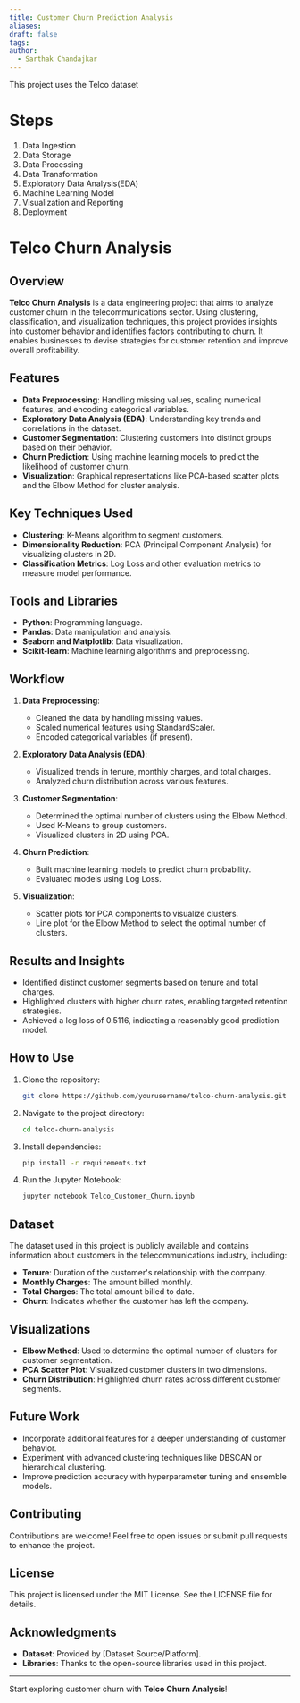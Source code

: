 ```yaml
---
title: Customer Churn Prediction Analysis
aliases: 
draft: false
tags: 
author:
  - Sarthak Chandajkar
---
```

 

This project uses the Telco dataset

# Steps

1. Data Ingestion
2. Data Storage
3. Data Processing
4. Data Transformation
5. Exploratory Data Analysis(EDA)
6. Machine Learning Model
7. Visualization and Reporting
8. Deployment


# Telco Churn Analysis

## Overview
**Telco Churn Analysis** is a data engineering project that aims to analyze customer churn in the telecommunications sector. Using clustering, classification, and visualization techniques, this project provides insights into customer behavior and identifies factors contributing to churn. It enables businesses to devise strategies for customer retention and improve overall profitability.

## Features
- **Data Preprocessing**: Handling missing values, scaling numerical features, and encoding categorical variables.
- **Exploratory Data Analysis (EDA)**: Understanding key trends and correlations in the dataset.
- **Customer Segmentation**: Clustering customers into distinct groups based on their behavior.
- **Churn Prediction**: Using machine learning models to predict the likelihood of customer churn.
- **Visualization**: Graphical representations like PCA-based scatter plots and the Elbow Method for cluster analysis.

## Key Techniques Used
- **Clustering**: K-Means algorithm to segment customers.
- **Dimensionality Reduction**: PCA (Principal Component Analysis) for visualizing clusters in 2D.
- **Classification Metrics**: Log Loss and other evaluation metrics to measure model performance.

## Tools and Libraries
- **Python**: Programming language.
- **Pandas**: Data manipulation and analysis.
- **Seaborn and Matplotlib**: Data visualization.
- **Scikit-learn**: Machine learning algorithms and preprocessing.

## Workflow
1. **Data Preprocessing**:
   - Cleaned the data by handling missing values.
   - Scaled numerical features using StandardScaler.
   - Encoded categorical variables (if present).

2. **Exploratory Data Analysis (EDA)**:
   - Visualized trends in tenure, monthly charges, and total charges.
   - Analyzed churn distribution across various features.

3. **Customer Segmentation**:
   - Determined the optimal number of clusters using the Elbow Method.
   - Used K-Means to group customers.
   - Visualized clusters in 2D using PCA.

4. **Churn Prediction**:
   - Built machine learning models to predict churn probability.
   - Evaluated models using Log Loss.

5. **Visualization**:
   - Scatter plots for PCA components to visualize clusters.
   - Line plot for the Elbow Method to select the optimal number of clusters.

## Results and Insights
- Identified distinct customer segments based on tenure and total charges.
- Highlighted clusters with higher churn rates, enabling targeted retention strategies.
- Achieved a log loss of 0.5116, indicating a reasonably good prediction model.

## How to Use
1. Clone the repository:
   ```bash
   git clone https://github.com/yourusername/telco-churn-analysis.git
   ```

2. Navigate to the project directory:
   ```bash
   cd telco-churn-analysis
   ```

3. Install dependencies:
   ```bash
   pip install -r requirements.txt
   ```

4. Run the Jupyter Notebook:
   ```bash
   jupyter notebook Telco_Customer_Churn.ipynb
   ```

## Dataset
The dataset used in this project is publicly available and contains information about customers in the telecommunications industry, including:
- **Tenure**: Duration of the customer's relationship with the company.
- **Monthly Charges**: The amount billed monthly.
- **Total Charges**: The total amount billed to date.
- **Churn**: Indicates whether the customer has left the company.

## Visualizations
- **Elbow Method**: Used to determine the optimal number of clusters for customer segmentation.
- **PCA Scatter Plot**: Visualized customer clusters in two dimensions.
- **Churn Distribution**: Highlighted churn rates across different customer segments.

## Future Work
- Incorporate additional features for a deeper understanding of customer behavior.
- Experiment with advanced clustering techniques like DBSCAN or hierarchical clustering.
- Improve prediction accuracy with hyperparameter tuning and ensemble models.

## Contributing
Contributions are welcome! Feel free to open issues or submit pull requests to enhance the project.

## License
This project is licensed under the MIT License. See the LICENSE file for details.

## Acknowledgments
- **Dataset**: Provided by [Dataset Source/Platform].
- **Libraries**: Thanks to the open-source libraries used in this project.

---

Start exploring customer churn with **Telco Churn Analysis**!
